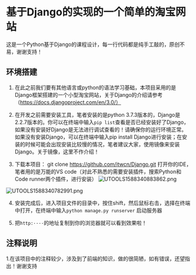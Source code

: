 ﻿# 基于Django的实现的一个简单的淘宝网站
这是一个Python基于Django的课程设计，每一行代码都是纯手工敲的，原创不易，谢谢支持！

## 环境搭建
1. 在此之前我们要有其他语言或python的语法学习基础，本项目采用的是Django框架搭建的一个小型淘宝网站，关于Django的介绍请参考（https://docs.djangoproject.com/en/3.0/）

2. 在开发之前需要安装工具，笔者安装的是python 3.7.3版本的，Django是2.2.7版本的。你可以在终端中输入```pip list```查看是否已经安装好了Django，如果没有安装好Django是无法进行调试查看的！请确保你的运行环境正常。
如果没有安装Django，可以在终端中输入pip install Django进行安装；在安装的时候可能会出现安装比较慢的情况，笔者建议大家，使用镜像来安装Django。关于镜像，这里不作介绍！

3. 下载本项目：
git clone https://github.com/itwcn/Django.git
打开你的IDE，笔者用的是万能的VS code（对此不熟悉的需要安装插件，搜索Python和Code runner两个插件，进行安装）
![UTOOLS1588340883862.png](https://img03.sogoucdn.com/app/a/100520146/c5e92108f0e5b3bf0678fc8b1b80f533)
<img src="https://img03.sogoucdn.com/app/a/100520146/8581542c95789d300bb048cd24b54487" alt="UTOOLS1588340782991.png" title="UTOOLS1588340782991.png" />

4. 安装完成后，进入项目文件的目录中，按住shift，然后鼠标右击，选择在终端中打开，在终端中输入```python manage.py runserver``` 启动服务器

5. 把```http:····```的地址复制到你的浏览器就可以看到效果啦！



## 注释说明
1.在该项目中的注释较少，涉及到了前端的知识，做的很简陋，如有错误，还望指出！谢谢支持


